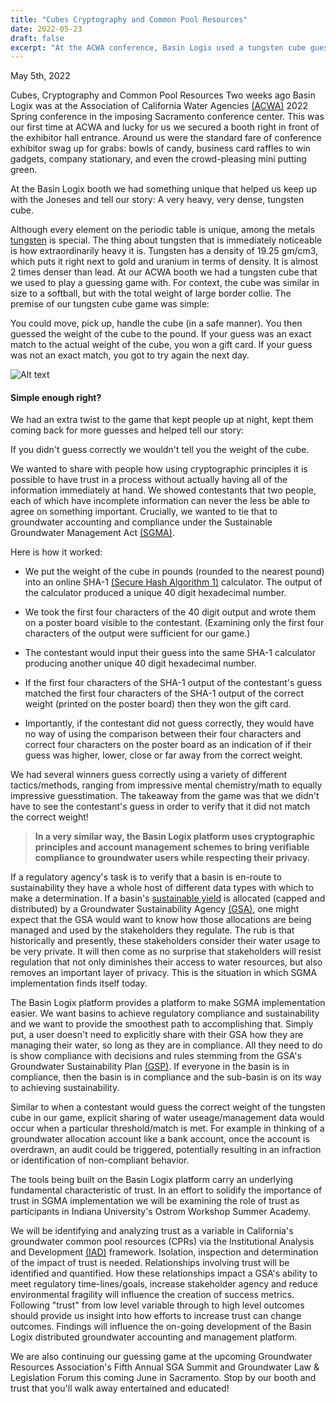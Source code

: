 ```yaml
---
title: "Cubes Cryptography and Common Pool Resources"
date: 2022-05-23
draft: false
excerpt: "At the ACWA conference, Basin Logix used a tungsten cube guessing game to demonstrate how cryptographic principles can enable trust in groundwater compliance while preserving privacy."
---
```

May 5th, 2022

Cubes, Cryptography and Common Pool Resources
Two weeks ago Basin Logix was at the Association of California Water Agencies [(ACWA)](https://www.acwa.com/) 2022 Spring conference in the imposing Sacramento conference center. This was our first time at ACWA and lucky for us we secured a booth right in front of the exhibitor hall entrance. Around us were the standard fare of conference exhibitor swag up for grabs: bowls of candy, business card raffles to win gadgets, company stationary, and even the crowd-pleasing mini putting green. 


At the Basin Logix booth we had something unique that helped us keep up with the Joneses and tell our story: A very heavy, very dense, tungsten cube. 


Although every element on the periodic table is unique, among the metals [tungsten](https://en.wikipedia.org/wiki/Tungsten) is special. The thing about tungsten that is immediately noticeable is how extraordinarily heavy it is. Tungsten has a density of 19.25 gm/cm3, which puts it right next to gold and uranium in terms of density. It is almost 2 times denser than lead. At our ACWA booth we had a tungsten cube that we used to play a guessing game with. For context, the cube was similar in size to a softball, but with the total weight of large border collie. The premise of our tungsten cube game was simple:



You could move, pick up, handle the cube (in a safe manner). You then guessed the weight of the cube to the pound. If your guess was an exact match to the actual weight of the cube, you won a gift card. If your guess was not an exact match, you got to try again the next day. 
 
![Alt text](/images/pics/cube.jpg)
#### Simple enough right?

We had an extra twist to the game that kept people up at night, kept them coming back for more guesses and helped tell our story: 


If you didn't guess correctly we wouldn't tell you the weight of the cube. 


We wanted to share with people how using cryptographic principles it is possible to have trust in a process without actually having all of the information immediately at hand. We showed contestants that two people, each of which have incomplete information can never the less be able to agree on something important. Crucially, we wanted to tie that to groundwater accounting and compliance under the Sustainable Groundwater Management Act [(SGMA)](https://water.ca.gov/Programs/Groundwater-Management/SGMA-Groundwater-Management). 


Here is how it worked: 

- We put the weight of the cube in pounds (rounded to the nearest pound) into an online SHA-1 [(Secure Hash Algorithm 1)](https://en.wikipedia.org/wiki/SHA-1) calculator. The output of the calculator produced a unique 40 digit hexadecimal number. 

- We took the first four characters of the 40 digit output and wrote them on a poster board visible to the contestant. (Examining only the first four characters of the output were sufficient for our game.)

- The contestant would input their guess into the same SHA-1 calculator producing another unique 40 digit hexadecimal number.

- If the first four characters of the SHA-1 output of the contestant's guess matched the first four characters of the SHA-1 output of the correct weight (printed on the poster board) then they won the gift card.

- Importantly, if the contestant did not guess correctly, they would have no way of using the comparison between their four characters and correct four characters on the poster board as an indication of if their guess was higher, lower, close or far away from the correct weight. 

We had several winners guess correctly using a variety of different tactics/methods, ranging from impressive mental chemistry/math to equally impressive guesstimation. The takeaway from the game was that we didn't have to see the contestant's guess in order to verify that it did not match the correct weight! 

>__In a very similar way, the Basin Logix platform uses cryptographic principles and account management schemes to bring verifiable compliance to groundwater users while respecting their privacy.__

If a regulatory agency's task is to verify that a basin is en-route to sustainability they have a whole host of different data types with which to make a determination. If a basin's [sustainable yield](https://groundwaterexchange.org/glossary/sustainable-yield/) is allocated (capped and distributed) by a Groundwater Sustainability Agency [(GSA)](https://groundwaterexchange.org/glossary/groundwater-sustainability-agency/), one might expect that the GSA would want to know how those allocations are being managed and used by the stakeholders they regulate. The rub is that historically and presently, these stakeholders consider their water usage to be very private. It will then come as no surprise that stakeholders will resist regulation that not only diminishes their access to water resources, but also removes an important layer of privacy. This is the situation in which SGMA implementation finds itself today.

The Basin Logix platform provides a platform to make SGMA implementation easier. We want basins to achieve regulatory compliance and sustainability and we want to provide the smoothest path to accomplishing that. Simply put, a user doesn't need to explicitly share with their GSA how they are managing their water, so long as they are in compliance. All they need to do is show compliance with decisions and rules stemming from the GSA's Groundwater Sustainability Plan [(GSP)](https://groundwaterexchange.org/glossary/groundwater-sustainability-plan/). If everyone in the basin is in compliance, then the basin is in compliance and the sub-basin is on its way to achieving sustainability.  

Similar to when a contestant would guess the correct weight of the tungsten cube in our game, explicit sharing of water useage/management data would occur when a particular threshold/match is met. For example in thinking of a groundwater allocation account like a bank account, once the account is overdrawn, an audit could be triggered, potentially resulting in an infraction or identification of non-compliant behavior.

The tools being built on the Basin Logix platform carry an underlying fundamental characteristic of trust. In an effort to solidify the importance of trust in SGMA implementation we will be examining the role of trust as participants in Indiana University's Ostrom Workshop Summer Academy. 

We will be identifying and analyzing trust as a variable in California's groundwater common pool resources (CPRs) via the Institutional Analysis and Development [(IAD)](https://ostromworkshop.indiana.edu/library/teaching-resources/iad-framework.html) framework. Isolation, inspection and determination of the impact of trust is needed. Relationships involving trust will be identified and quantified. How these relationships impact a GSA's ability to meet regulatory time-lines/goals, increase stakeholder agency and reduce environmental fragility will influence the creation of success metrics. Following "trust" from low level variable through to high level outcomes should provide us insight into how efforts to increase trust can change outcomes. Findings will influence the on-going development of the Basin Logix distributed groundwater accounting and management platform.

We are also continuing our guessing game at the upcoming Groundwater Resources Association's Fifth Annual SGA Summit and Groundwater Law & Legislation Forum this coming June in Sacramento. Stop by our booth and trust that you'll walk away entertained and educated!